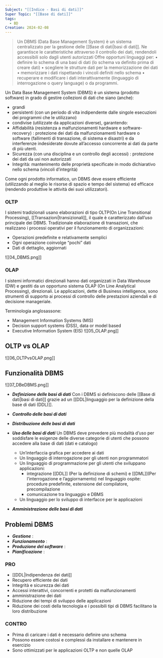 ```yaml
---
Subject: "[[Indice - Basi di dati]]"
Super Topic: "[[Base di dati]]"
tags:
  - BD
Creation: 2024-02-08
---
```


>  Un DBMS (Data Base Management System) è un sistema centralizzato per la gestione delle [[Base di dati|basi di dati]]. 
> Ne garantisce le caratteristiche attraverso il controllo dei dati, rendendoli accessibili solo dagli utenti autorizzati
> Offre opportuni linguaggi per:
> • definire lo schema di una basi di dati (lo schema va definito prima di creare dati) 
> • scegliere le strutture dati per la memorizzazione dei dati
> • memorizzare i dati rispettando i vincoli definiti nello schema
> • recuperare e modificare i dati interattivamente (linguaggio di interrogazione o query language) o da programmi.

Un Data Base Management System (DBMS) è un sistema (prodotto software) in grado di gestire collezioni di dati che siano (anche):
- grandi 
- persistenti (con un periodo di vita indipendente dalle singole esecuzioni dei programmi che le utilizzano)
- condivise (utilizzate da applicazioni diverse),
garantendo: 
- Affidabilità (resistenza a malfunzionamenti hardware e software-recovery) : protezione dei dati da malfunzionamenti hardware o software (fallimenti di transazione, di sistema e disastri) e da interferenze indesiderate dovute all’accesso concorrente ai dati da parte di più utenti.
- Sicurezza (con una disciplina e un controllo degli accessi) : protezione dei dati da usi non autorizzati
- Integrità: mantenimento delle proprietà specificate in modo dichiarativo nello schema (vincoli d’integrità)



Come ogni prodotto informatico, un DBMS deve essere efficiente (utilizzando al meglio le risorse di spazio e tempo del sistema) ed efficace (rendendo produttive le attività dei suoi utilizzatori).

### OLTP

I sistemi tradizionali usano elaborazioni di tipo OLTP(On Line Transitional Processing), [[Transazioni|transizionali]], il quale è caratterizzato dall’uso principale dei DBMS.
Tradizionale elaborazione di transazioni, che realizzano i processi operativi per il funzionamento di organizzazioni:

- Operazioni predefinite e relativamente semplici
- Ogni operazione coinvolge “pochi” dati
- Dati di dettaglio, aggiornati

![[04_DBMS.png]]
### OLAP

I sistemi informatici direzionali hanno dati organizzati in Data Warehouse (DW) e gestiti da un opportuno sistema OLAP (On Line Analytical Processing), direzionali.
Le applicazioni, dette di Business intelligence, sono strumenti di supporto ai processi di controllo delle prestazioni aziendali e di decisione manageriale.

Terminologia anglosassone:

- Management Information Systems (MIS)
- Decision support systems (DSS), data or model based
- Executive Information System (EIS)
![[05_OLAP.png]]


## OLTP vs OLAP

![[06_OLTPvsOLAP.png]]


## Funzionalità DBMS

![[07_DBeDBMS.png]]

- *__Definizione delle basi di dati__*
	Con i DBMS si definiscono delle [[Base di dati|basi di dati]] grazie ad un [[DDL|linguaggio per la definizione della base di dati (DDL)]].
	
	
 
- *__Controllo delle basi di dati__*

- *__Distribuzione delle basi di dati__*

- *__Uso delle basi di dati__*
	Un DBMS deve prevedere più modalità d’uso per soddisfare le esigenze delle diverse categorie di utenti che possono accedere alla base di dati (dati e catalogo)
	- Un’interfaccia grafica per accedere ai dati
	- Un linguaggio di interrogazione per gli utenti non programmatori
	- Un linguaggio di programmazione per gli utenti che sviluppano applicazioni:
	    - integrazione [[DDL]] (Per la definizione di schemi) e [[DML]](Per l’interrogazione e l’aggiornamento) nel linguaggio ospite: procedure predefinite, estensione del compilatore, precompilazione
	    - comunicazione tra linguaggio e DBMS
	- Un linguaggio per lo sviluppo di interfacce per le applicazioni
	
- *__Amministrazione delle basi di dati__*


## Problemi DBMS

- *__Gestione__* : 
- __*Funzionamento*__ :
- __*Produzione del software*__ :
- __*Pianificazione*__ :

### PRO
- [[DDL|Indipendenza dei dati]]
- Recupero efficiente dei dati
- Integrità e sicurezza dei dati 
- Accessi interattivi, concorrenti e protetti da malfunzionamenti 
- amministrazione dei dati
- Riduzione dei tempi di sviluppo delle applicazioni
- Riduzione dei costi della tecnologia e i possibili tipi di DBMS facilitano la loro distribuzione

### CONTRO

- Prima di caricare i dati è necessario definire uno schema
- Possono essere costosi e complessi da installare e mantenere in esercizio
- Sono ottimizzati per le applicazioni OLTP e non quelle OLAP
